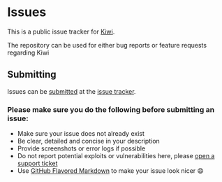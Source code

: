 Issues
======

This is a public issue tracker for [Kiwi](https://pvp.kiwi).

The repository can be used for either bug reports or feature requests regarding Kiwi

## Submitting

Issues can be [submitted](https://github.com/KiwiServers/Issues/issues/new) at the [issue tracker](https://github.com/KiwiServers/Issues/issues).

### Please make sure you do the following before submitting an issue:

* Make sure your issue does not already exist
* Be clear, detailed and concise in your description
* Provide screenshots or error logs if possible
* Do not report potential exploits or vulnerabilities here, please [open a support ticket](https://pvp.kiwi/support)
* Use [GitHub Flavored Markdown](http://help.github.com/github-flavored-markdown/) to make your issue look nicer :smile:
